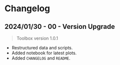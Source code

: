 # Changelog

## 2024/01/30 - 00 - Version Upgrade
> Toolbox version 1.0.1
* Restructured data and scripts.
* Added notebook for latest plots.
* Added `CHANGELOG` and `README`.